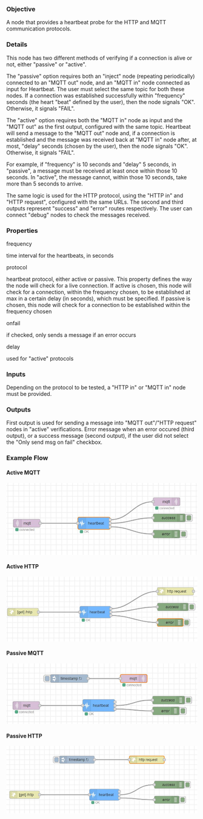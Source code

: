 ### Objective

A node that provides a heartbeat probe for the HTTP and MQTT communication protocols.

### Details

This node has two different methods of verifying if a connection is alive or not, either "passive" or "active".

The "passive" option requires both an "inject" node (repeating periodically) connected to an "MQTT out" node, and an "MQTT in" node connected as input for Heartbeat. The user must select the same topic for both these nodes. If a connection was established successfully within "frequency" seconds (the heart "beat" defined by the user), then the node signals "OK". Otherwise, it signals "FAIL".

The "active" option requires both the "MQTT in" node as input and the "MQTT out" as the first output, configured with the same topic. Heartbeat will send a message to the "MQTT out" node and, if a connection is established and the message was received back at "MQTT in" node after, at most, "delay" seconds (chosen by the user), then the node signals "OK". Otherwise, it signals "FAIL".

For example, if "frequency" is 10 seconds and "delay" 5 seconds, in "passive", a message must be received at least once within those 10 seconds. In "active", the message cannot, within those 10 seconds, take more than 5 seconds to arrive.

The same logic is used for the HTTP protocol, using the "HTTP in" and "HTTP request", configured with the same URLs.
The second and third outputs represent "success" and "error" routes respectively. The user can connect "debug" nodes to check the messages received.

### Properties

<dt>frequency</dt>

time interval for the heartbeats, in seconds

<dt>protocol</dt>

heartbeat protocol, either active or passive. This property defines the way the node will check for a live connection. If active is chosen, this node will check for a connection, within the frequency chosen, to be established at max in a certain delay (in seconds), which must be specified. If passive is chosen, this node will check for a connection to be established within the frequency chosen

<dt>onfail</dt>

if checked, only sends a message if an error occurs

<dt>delay</dt>

used for "active" protocols

<h3>Inputs</h3>

Depending on the protocol to be tested, a "HTTP in" or "MQTT in" node must be provided.

<h3>Outputs</h3>

First output is used for sending a message into "MQTT out"/"HTTP request" nodes in "active" verifications.
Error message when an error occured (third output), or a success message (second output), if the user did not select the "Only send msg on fail" checkbox.

### Example Flow

#### Active MQTT

![](../samples/heartbeat-active-mqtt.png)

#### Active HTTP

![](../samples/heartbeat-active-http.png)

#### Passive MQTT

![](../samples/heartbeat-passive-mqtt.png)

#### Passive HTTP

![](../samples/heartbeat-passive-http.png)
